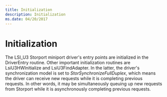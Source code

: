 ```yaml
---
title: Initialization
description: Initialization
ms.date: 04/20/2017
---
```


# Initialization


The LSI\_U3 Storport miniport driver's entry points are initialized in the DriverEntry routine. Other important initialization routines are LsiU3HWInitialize and LsiU3FindAdapter. In the latter, the driver's synchronization model is set to *StorSynchronizeFullDuplex*, which means the driver can receive new requests while it is completing previous requests. In other words, it may be simultaneously queuing up new requests from Storport while it is asynchronously completing previous requests.

 

 




